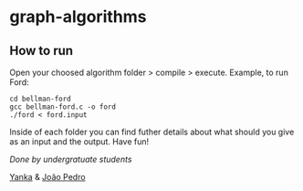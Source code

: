 # graph-algorithms

## How to run
Open your choosed algorithm folder > compile > execute.
Example, to run Ford:
```
cd bellman-ford
gcc bellman-ford.c -o ford
./ford < ford.input
```

Inside of each folder you can find futher details about what should you give as an input and the output. Have fun!


_Done by undergratuate students_


[Yanka](https://github.com/yrribeiro) & [João Pedro](https://github.com/iPNXx)
